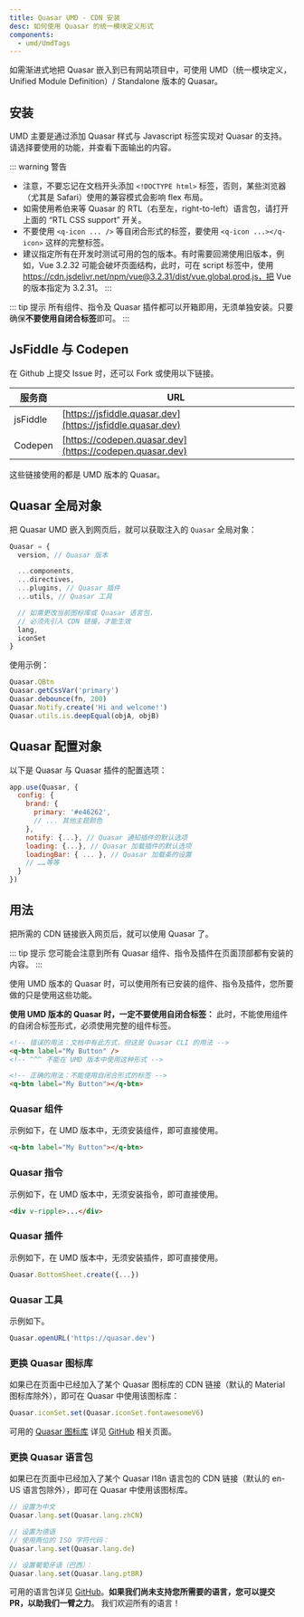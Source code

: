 ```yaml
---
title: Quasar UMD - CDN 安装
desc: 如何使用 Quasar 的统一模块定义形式
components:
  - umd/UmdTags
---
```


如需渐进式地把 Quasar 嵌入到已有网站项目中，可使用 UMD（统一模块定义，Unified Module Definition）/ Standalone 版本的 Quasar。

## 安装

UMD 主要是通过添加 Quasar 样式与 Javascript 标签实现对 Quasar 的支持。请选择要使用的功能，并查看下面输出的内容。

<umd-tags />

::: warning 警告
* 注意，不要忘记在文档开头添加 `<!DOCTYPE html>` 标签，否则，某些浏览器（尤其是 Safari）使用的兼容模式会影响 flex 布局。
* 如需使用希伯来等 Quasar 的 RTL（右至左，right-to-left）语言包，请打开上面的 “RTL CSS support” 开关。
* 不要使用 `<q-icon ... />` 等自闭合形式的标签，要使用 `<q-icon ...></q-icon>` 这样的完整标签。
* 建议指定所有在开发时测试可用的包的版本。有时需要回溯使用旧版本，例如，Vue 3.2.32 可能会破坏页面结构，此时，可在 script 标签中，使用 https://cdn.jsdelivr.net/npm/vue@3.2.31/dist/vue.global.prod.js，把 Vue 的版本指定为 3.2.31。
:::

::: tip 提示
所有组件、指令及 Quasar 插件都可以开箱即用，无须单独安装。只要确保**不要使用自闭合标签**即可。
:::

## JsFiddle 与 Codepen
在 Github 上提交 Issue 时，还可以 Fork 或使用以下链接。

| 服务商 | URL |
| --- | --- |
| jsFiddle | [https://jsfiddle.quasar.dev](https://jsfiddle.quasar.dev) |
| Codepen | [https://codepen.quasar.dev](https://codepen.quasar.dev) |

这些链接使用的都是 UMD 版本的 Quasar。

## Quasar 全局对象
把 Quasar UMD 嵌入到网页后，就可以获取注入的 `Quasar` 全局对象：

```js
Quasar = {
  version, // Quasar 版本

  ...components,
  ...directives,
  ...plugins, // Quasar 插件
  ...utils, // Quasar 工具

  // 如需更改当前图标库或 Quasar 语言包，
  // 必须先引入 CDN 链接，才能生效
  lang,
  iconSet
}
```

使用示例：

```js
Quasar.QBtn
Quasar.getCssVar('primary')
Quasar.debounce(fn, 200)
Quasar.Notify.create('Hi and welcome!')
Quasar.utils.is.deepEqual(objA, objB)
```

## Quasar 配置对象
以下是 Quasar 与 Quasar 插件的配置选项：
```js
app.use(Quasar, {
  config: {
    brand: {
      primary: '#e46262',
      // ... 其他主题颜色
    },
    notify: {...}, // Quasar 通知插件的默认选项
    loading: {...}, // Quasar 加载插件的默认选项
    loadingBar: { ... }, // Quasar 加载条的设置
    // ……等等
  }
})
```

## 用法
把所需的 CDN 链接嵌入网页后，就可以使用 Quasar 了。

::: tip 提示
您可能会注意到所有 Quasar 组件、指令及插件在页面顶部都有安装的内容。
:::

使用 UMD 版本的 Quasar 时，可以使用所有已安装的组件、指令及插件，您所要做的只是使用这些功能。

**使用 UMD 版本的 Quasar 时，一定不要使用自闭合标签：**
此时，不能使用组件的自闭合标签形式，必须使用完整的组件标签。

```html
<!-- 错误的用法：文档中有此方式，但这是 Quasar CLI 的用法 -->
<q-btn label="My Button" />
<!-- ^^^ 不能在 UMD 版本中使用这种形式 -->

<!-- 正确的用法：不能使用自闭合形式的标签 -->
<q-btn label="My Button"></q-btn>
```

### Quasar 组件
示例如下，在 UMD 版本中，无须安装组件，即可直接使用。
```html
<q-btn label="My Button"></q-btn>
```

### Quasar 指令
示例如下，在 UMD 版本中，无须安装指令，即可直接使用。
```html
<div v-ripple>...</div>
```

### Quasar 插件
示例如下，在 UMD 版本中，无须安装插件，即可直接使用。

```js
Quasar.BottomSheet.create({...})
```

### Quasar 工具
示例如下。
```js
Quasar.openURL('https://quasar.dev')
```

### 更换 Quasar 图标库
如果已在页面中已经加入了某个 Quasar 图标库的 CDN 链接（默认的 Material 图标库除外），即可在 Quasar 中使用该图标库：

```js
Quasar.iconSet.set(Quasar.iconSet.fontawesomeV6)
```

可用的 [Quasar 图标库](/options/quasar-icon-sets) 详见 [GitHub](https://github.com/quasarframework/quasar/tree/dev/ui/icon-set) 相关页面。

### 更换 Quasar 语言包
如果已在页面中已经加入了某个 Quasar I18n 语言包的 CDN 链接（默认的 en-US 语言包除外），即可在 Quasar 中使用该图标库。

```js
// 设置为中文
Quasar.lang.set(Quasar.lang.zhCN)

// 设置为德语
// 使用两位的 ISO 字符代码：
Quasar.lang.set(Quasar.lang.de)

// 设置葡萄牙语（巴西）：
Quasar.lang.set(Quasar.lang.ptBR)
```

可用的语言包详见 [GitHub](https://github.com/quasarframework/quasar/tree/dev/ui/lang)。**如果我们尚未支持您所需要的语言，您可以提交 PR，以助我们一臂之力**。 我们欢迎所有的语言！
